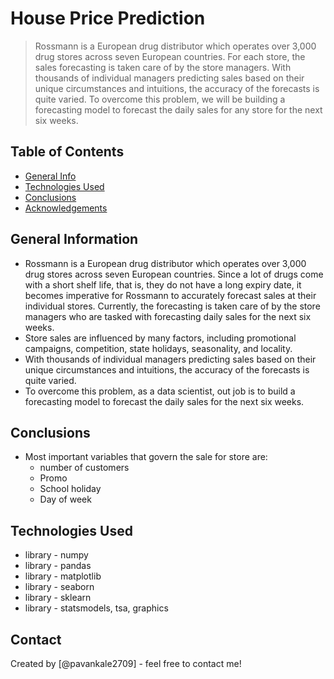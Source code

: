 # House Price Prediction
> Rossmann is a European drug distributor which operates over 3,000 drug stores across seven European countries. For each store, the sales forecasting is taken care of by the store managers. With thousands of individual managers predicting sales based on their unique circumstances and intuitions, the accuracy of the forecasts is quite varied. To overcome this problem, we will be building a forecasting model to forecast the daily sales for any store for the next six weeks.


## Table of Contents
* [General Info](#general-information)
* [Technologies Used](#technologies-used)
* [Conclusions](#conclusions)
* [Acknowledgements](#acknowledgements)


## General Information
- Rossmann is a European drug distributor which operates over 3,000 drug stores across seven European countries. Since a lot of drugs come with a short shelf life, that is, they do not have a long expiry date, it becomes imperative for Rossmann to accurately forecast sales at their individual stores. Currently, the forecasting is taken care of by the store managers who are tasked with forecasting daily sales for the next six weeks. 
- Store sales are influenced by many factors, including promotional campaigns, competition, state holidays, seasonality, and locality.
- With thousands of individual managers predicting sales based on their unique circumstances and intuitions, the accuracy of the forecasts is quite varied.
- To overcome this problem, as a data scientist, out job is to build a forecasting model to forecast the daily sales for the next six weeks.


## Conclusions
- Most important variables that govern the sale for store are:
	* number of customers
	* Promo
	* School holiday
	* Day of week



## Technologies Used
- library - numpy
- library - pandas
- library - matplotlib
- library - seaborn
- library - sklearn
- library - statsmodels, tsa, graphics


## Contact
Created by [@pavankale2709] - feel free to contact me!

